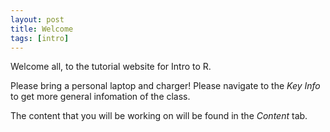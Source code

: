 ```yaml
---
layout: post
title: Welcome
tags: [intro]
---
```


Welcome all, to the tutorial website for Intro to R.

Please bring a personal laptop and charger! Please navigate to the *Key Info* to get more general infomation of the class.

The content that you will be working on will be found in the *Content* tab. 
